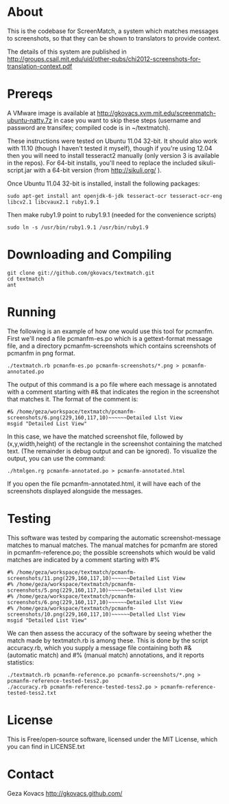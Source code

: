 # About

This is the codebase for ScreenMatch, a system which matches messages to screenshots, so that they can be shown to translators to provide context.

The details of this system are published in http://groups.csail.mit.edu/uid/other-pubs/chi2012-screenshots-for-translation-context.pdf

# Prereqs

A VMware image is available at http://gkovacs.xvm.mit.edu/screenmatch-ubuntu-natty.7z in case you want to skip these steps (username and password are transifex; compiled code is in ~/textmatch).

These instructions were tested on Ubuntu 11.04 32-bit. It should also work with 11.10 (though I haven't tested it myself), though if you're using 12.04 then you will need to install tesseract2 manually (only version 3 is available in the repos). For 64-bit installs, you'll need to replace the included sikuli-script.jar with a 64-bit version (from http://sikuli.org/ ).

Once Ubuntu 11.04 32-bit is installed, install the following packages:

    sudo apt-get install ant openjdk-6-jdk tesseract-ocr tesseract-ocr-eng libcv2.1 libcvaux2.1 ruby1.9.1

Then make ruby1.9 point to ruby1.9.1 (needed for the convenience scripts)

    sudo ln -s /usr/bin/ruby1.9.1 /usr/bin/ruby1.9

# Downloading and Compiling

    git clone git://github.com/gkovacs/textmatch.git
    cd textmatch
    ant

# Running

The following is an example of how one would use this tool for pcmanfm. First we'll need a file pcmanfm-es.po which is a gettext-format message file, and a directory pcmanfm-screenshots which contains screenshots of pcmanfm in png format.

    ./textmatch.rb pcmanfm-es.po pcmanfm-screenshots/*.png > pcmanfm-annotated.po

The output of this command is a po file where each message is annotated with a comment starting with #& that indicates the region in the screenshot that matches it. The format of the comment is:

    #& /home/geza/workspace/textmatch/pcmanfm-screenshots/6.png(229,160,117,10)~~~~~~Detailed Llst View
    msgid "Detailed List View"

In this case, we have the matched screenshot file, followed by (x,y,width,height) of the rectangle in the screenshot containing the matched text. (The remainder is debug output and can be ignored). To visualize the output, you can use the command:

    ./htmlgen.rg pcmanfm-annotated.po > pcmanfm-annotated.html

If you open the file pcmanfm-annotated.html, it will have each of the screenshots displayed alongside the messages.

# Testing

This software was tested by comparing the automatic screenshot-message matches to manual matches. The manual matches for pcmanfm are stored in pcmanfm-reference.po; the possible screenshots which would be valid matches are indicated by a comment starting with #%

    #% /home/geza/workspace/textmatch/pcmanfm-screenshots/11.png(229,160,117,10)~~~~~~Detailed List View
    #% /home/geza/workspace/textmatch/pcmanfm-screenshots/5.png(229,160,117,10)~~~~~~Detailed Llst View
    #% /home/geza/workspace/textmatch/pcmanfm-screenshots/6.png(229,160,117,10)~~~~~~Detailed Llst View
    #% /home/geza/workspace/textmatch/pcmanfm-screenshots/10.png(229,160,117,10)~~~~~~Detalled Llst View
    msgid "Detailed List View"

We can then assess the accuracy of the software by seeing whether the match made by textmatch.rb is among these. This is done by the script accuracy.rb, which you supply a message file containing both #& (automatic match) and #% (manual match) annotations, and it reports statistics:

    ./textmatch.rb pcmanfm-reference.po pcmanfm-screenshots/*.png > pcmanfm-reference-tested-tess2.po
    ./accuracy.rb pcmanfm-reference-tested-tess2.po > pcmanfm-reference-tested-tess2.txt

# License

This is Free/open-source software, licensed under the MIT License, which you can find in LICENSE.txt

# Contact

Geza Kovacs http://gkovacs.github.com/
